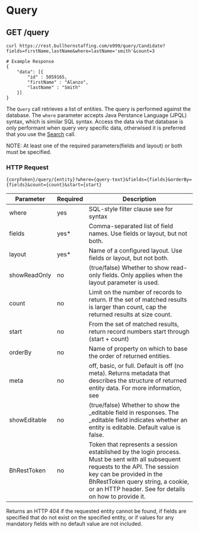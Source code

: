 # Query

## <span class="tag">GET</span> /query

``` shell
curl https://rest.bullhornstaffing.com/e999/query/Candidate?fields=firstName,lastName&where=lastName='smith'&count=3

# Example Response
{
    "data": [{
        "id" : 5059165,
        "firstName" : "Alanzo",
        "lastName" : "Smith"
    }]
}
```

The `Query` call retrieves a list of entities. The query is performed against the database. The `where` parameter accepts Java Perstance Language (JPQL) syntax, which is similar SQL syntax.  Access the data via that database is only performant when query very specific data, otherwised it is preferred that you use the [Search](/#search) call.

<aside class="notice">NOTE: At least one of the required parameters(fields and layout) or both must be specified.</aside>

### HTTP Request

`{corpToken}/query/{entity}?where={query-text}&fields={fields}&orderBy={fields}&count={count}&start={start}`

Parameter | Required | Description
------ | -------- | -----
where | yes | SQL-style filter clause see for syntax
fields | yes* | Comma-separated list of field names. Use fields or layout, but not both.
layout | yes* | Name of a configured layout. Use fields or layout, but not both.
showReadOnly | no | (true/false) Whether to show read-only fields. Only applies when the layout parameter is used.
count | no | Limit on the number of records to return. If the set of matched results is larger than count, cap the returned results at size count.
start | no | From the set of matched results, return record numbers start through (start + count)
orderBy | no | Name of property on which to base the order of returned entities.
meta | no | off, basic, or full. Default is off (no meta). Returns metadata that describes the structure of returned entity data. For more information, see
showEditable | no | (true/false) Whether to show the _editable field in responses. The _editable field indicates whether an entity is editable. Default value is false.
BhRestToken | no | Token that represents a session established by the login process. Must be sent with all subsequent requests to the API. The session key can be provided in the BhRestToken query string, a cookie, or an HTTP header. See for details on how to provide it.

<aside class="warning">Returns an HTTP 404 if the requested entity cannot be found, if fields are specified that do not exist on the specified entity, or if values for any mandatory fields with no default value are not included.</aside>
